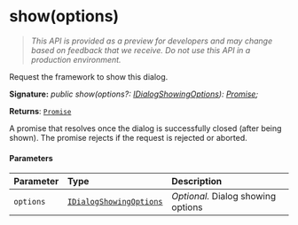 # show(options)

> _This API is provided as a preview for developers and may change based on feedback that we receive.  Do not use this API in a production environment._

Request the framework to show this dialog.

**Signature:** _public show(options?: [IDialogShowingOptions](../../sp-dialog.api/interface/idialogshowingoptions.md)): [Promise](../../web-apis.api/class/promise.md)<void>;_

**Returns**: [`Promise`](../../web-apis.api/class/promise.md)<void>



A promise that resolves once the dialog is successfully closed (after being shown). The promise rejects if the request is rejected or aborted.

#### Parameters


| Parameter	   | Type    | Description |
|:-------------|:---------------|:------------|
| `options`    | [`IDialogShowingOptions`](../../sp-dialog.api/interface/idialogshowingoptions.md) | _Optional._ Dialog showing options |


